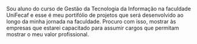 Sou aluno do curso de Gestão da Tecnologia da Informação na faculdade UniFecaf e esse é meu portifólio de projetos que será desenvolvido ao longo da
minha jornada na faculdade. Procuro com isso, mostrar às empresas que estarei capacitado para assumir cargos que permitam mostrar o meu valor profissional.
